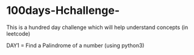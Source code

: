 # 100days-Hchallenge-
This is a hundred day challenge which will help understand concepts (in leetcode)

DAY1 = Find a Palindrome of a number (using python3)
